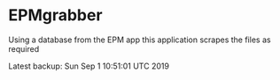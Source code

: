 # EPMgrabber
Using a database from the EPM app this application scrapes the files as required


Latest backup: Sun Sep 1 10:51:01 UTC 2019
